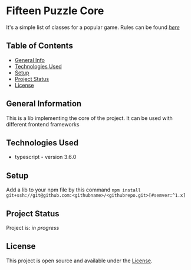 # Fifteen Puzzle Core
It's a simple list of classes for a popular game.
Rules can be found [_here_](https://en.wikipedia.org/wiki/15_puzzle)


## Table of Contents
* [General Info](#general-information)
* [Technologies Used](#technologies-used)
* [Setup](#setup)
* [Project Status](#project-status)
* [License](#license)


## General Information
This is a lib implementing the core of the project. It can be used with different frontend frameworks


## Technologies Used
- typescript - version 3.6.0


## Setup
Add a lib to your npm file by this command ```npm install git+ssh://git@github.com:<githubname>/<githubrepo.git>[#semver:^1.x]```


## Project Status
Project is: _in progress_


## License
This project is open source and available under the [License](https://github.com/DevilRep/fifteen-puzzle/blob/main/LICENSE).
